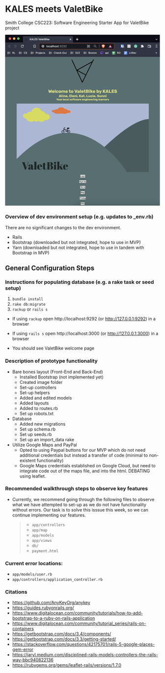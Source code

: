 # KALES meets ValetBike

Smith College CSC223: Software Engineering
Starter App for ValetBike project

![Screencap of what we have](screencap.png)

### Overview of dev environment setup (e.g. updates to _env.rb)

There are no significant changes to the dev environment.

- Rails
- Bootstrap (downloaded but not integrated, hope to use in MVP)
- Yarn (downloaded but not integrated, hope to use in tandem with Bootstrap in MVP)

## General Configuration Steps

### Instructions for populating database (e.g. a rake task or seed setup)
1. `bundle install`
2. `rake db:migrate`
3. `rackup` or `rails s`

* If using `rackup` open http://localhost:9292 (or http://127.0.0.1:9292) in a browser
* If using `rails s` open http://localhost:3000 (or http://127.0.0.1:3000) in a browser

* You should see ValetBike welcome page

### Description of prototype functionality
- Bare bones layout (Front-End and Back-End) 
    - Installed Bootstrap (not implemented yet)
    - Created image folder
    - Set-up controllers
    - Set-up helpers
    - Added and edited models
    - Added layouts
    - Added to routes.rb
    - Set up robots.txt
- Database
    - Added new migrations
    - Set up schema.rb
    - Set up seeds.rb
    - Set up an import_data rake
- Utilize Google Maps and PayPal
    - Opted to using Paypal buttons for our MVP which do not need additional credentials but instead a transfer of code (minimal to non-existent functionality)
    - Google Maps credentials established on Google Cloud, but need to integrate code out of the maps file, and into the html. DEBATING using leaflet.

### Recommended walkthrough steps to observe key features
- Currently, we recommend going through the following files to observe what we have attempted to set-up as we do not have functionality without errors. Our task is to solve this isssue this week, so we can continue implementing our features.

    > - `app/controllers`
    > - `app/map`
    > - `app/models`
    > - `app/views`
    > - `db/`
    > - `payment.html`

### Current error locations:
- `app/models/user.rb`
- `app/controllers/application_controller.rb`

### Citations
- https://github.com/AnyKeyOrg/anykey
- https://guides.rubyonrails.org/
- https://www.digitalocean.com/community/tutorials/how-to-add-bootstrap-to-a-ruby-on-rails-application
- https://www.digitalocean.com/community/tutorial_series/rails-on-containers
- https://getbootstrap.com/docs/3.4/components/
- https://getbootstrap.com/docs/3.3/getting-started/
- https://stackoverflow.com/questions/42175701/rails-5-google-places-gem-error
- https://jaryl.medium.com/disciplined-rails-models-controllers-the-rails-way-bbc940822136
- https://rubygems.org/gems/leaflet-rails/versions/1.7.0
